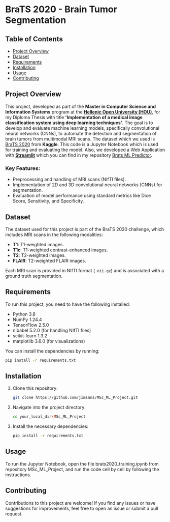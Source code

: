 # BraTS 2020 - Brain Tumor Segmentation

## Table of Contents
- [Project Overview](#project-overview)
- [Dataset](#dataset)
- [Requirements](#requirements)
- [Installation](#installation)
- [Usage](#usage)
- [Contributing](#contributing)

## Project Overview
This project, developed as part of the **Master in Computer Science and Information Systems** program at the [**Hellenic Open University (HOU)**](https://www.eap.gr/en/postgraduate-specialization-in-information-systems/), for my Diploma Thesis with title **'Implementation of a medical image classification system using deep learning techniques'**. The goal is to develop and evaluate machine learning models, specifically convolutional neural networks (CNNs), to automate the detection and segmentation of brain tumors from multimodal MRI scans. The dataset which we used is [BraTS 2020](https://www.med.upenn.edu/cbica/brats2020/) from **Kaggle**. This code is a Jupyter Notebook which is used for training and evaluating the model. Also, we developed a Web Application with [**Streamlit**](https://streamlit.io/) which you can find in my repository [Brats ML Predictor](https://github.com/jimsnns/brats_ml_predictor).

### Key Features:
- Preprocessing and handling of MRI scans (NIfTI files).
- Implementation of 2D and 3D convolutional neural networks (CNNs) for segmentation.
- Evaluation of model performance using standard metrics like Dice Score, Sensitivity, and Specificity.

## Dataset
The dataset used for this project is part of the BraTS 2020 challenge, which includes MRI scans in the following modalities:
- **T1**: T1-weighted images.
- **T1c**: T1-weighted contrast-enhanced images.
- **T2**: T2-weighted images.
- **FLAIR**: T2-weighted FLAIR images.

Each MRI scan is provided in NIfTI format (`.nii.gz`) and is associated with a ground truth segmentation.

## Requirements
To run this project, you need to have the following installed:
- Python 3.8
- NumPy 1.24.4
- TensorFlow 2.5.0
- nibabel 5.2.0 (for handling NIfTI files)
- scikit-learn 1.3.2
- matplotlib 3.6.0 (for visualizations)

You can install the dependencies by running:
```bash
pip install -r requirements.txt
```

## Installation
1. Clone this repository:
    ```bash
    git clone https://github.com/jimsnns/MSc_ML_Project.git
    ```
2. Navigate into the project directory:
    ```bash
    cd your_local_dir\MSc_ML_Project
    ```
3. Install the necessary dependencies:
    ```bash
    pip install -r requirements.txt
    ```

## Usage
To run the Jupyter Notebook, open the file brats2020_training.ipynb from repository MSc_ML_Project, and run the code cell by cell by following the instructions.

## Contributing
Contributions to this project are welcome! If you find any issues or have suggestions for improvements, feel free to open an issue or submit a pull request.
